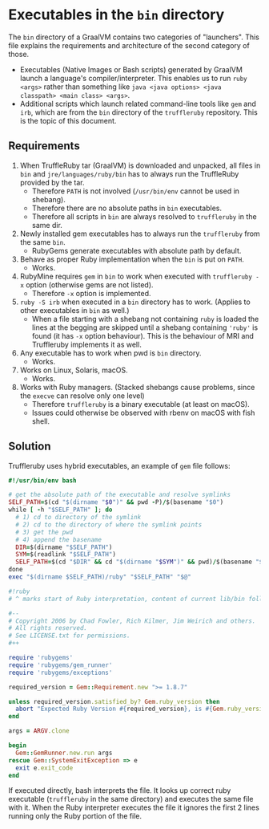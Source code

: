 # Executables in the `bin` directory 

The `bin` directory of a GraalVM contains two categories of "launchers".
This file explains the requirements and architecture of the second category of those.

* Executables (Native Images or Bash scripts) generated by GraalVM launch a language's compiler/interpreter. This enables us to run `ruby
  <args>` rather than something like `java <java options> <java classpath> <main class> <args>`.
* Additional scripts which launch related command-line tools like `gem` and `irb`,
  which are from the `bin` directory of the `truffleruby` repository. This is the topic of this document.

## Requirements

1.  When TruffleRuby tar (GraalVM) is downloaded and unpacked, all files in `bin` and 
    `jre/languages/ruby/bin` has to always run the TruffleRuby provided by the tar. 
    -   Therefore `PATH` is not involved (`/usr/bin/env` cannot be used in shebang).
    -   Therefore there are no absolute paths in `bin` executables.
    -   Therefore all scripts in `bin` are always resolved to `truffleruby` in the same dir.
2.  Newly installed gem executables has to always run the `truffleruby` from the same `bin`. 
    -   RubyGems generate executables with absolute path by default.
3.  Behave as proper Ruby implementation when the `bin` is put on `PATH`.
    -   Works.
4.  RubyMine requires `gem` in `bin` to work when executed with `truffleruby -x` option 
    (otherwise gems are not listed).
    -   Therefore `-x` option is implemented.
5.  `ruby -S irb` when executed in a `bin` directory has to work. (Applies to other 
    executables in `bin` as well.)
    -   When a file starting with a shebang not containing `ruby` is loaded the lines at 
        the begging are skipped until a shebang containing `'ruby'` is found (it has `-x` 
        option behaviour). This is the behaviour of MRI and Truffleruby implements it as well.
6.  Any executable has to work when pwd is `bin` directory.
    -   Works.
7.  Works on Linux, Solaris, macOS.
    -   Works.
8.  Works with Ruby managers. (Stacked shebangs cause problems, since the `execve` can 
    resolve only one level)
    -   Therefore `truffleruby` is a binary executable (at least on macOS).
    -   Issues could otherwise be observed with rbenv on macOS with fish shell.

## Solution

Truffleruby uses hybrid executables, an example of `gem` file follows:

```ruby
#!/usr/bin/env bash

# get the absolute path of the executable and resolve symlinks
SELF_PATH=$(cd "$(dirname "$0")" && pwd -P)/$(basename "$0")
while [ -h "$SELF_PATH" ]; do
  # 1) cd to directory of the symlink
  # 2) cd to the directory of where the symlink points
  # 3) get the pwd
  # 4) append the basename
  DIR=$(dirname "$SELF_PATH")
  SYM=$(readlink "$SELF_PATH")
  SELF_PATH=$(cd "$DIR" && cd "$(dirname "$SYM")" && pwd)/$(basename "$SYM")
done
exec "$(dirname $SELF_PATH)/ruby" "$SELF_PATH" "$@"

#!ruby
# ^ marks start of Ruby interpretation, content of current lib/bin follows   

#--
# Copyright 2006 by Chad Fowler, Rich Kilmer, Jim Weirich and others.
# All rights reserved.
# See LICENSE.txt for permissions.
#++

require 'rubygems'
require 'rubygems/gem_runner'
require 'rubygems/exceptions'

required_version = Gem::Requirement.new ">= 1.8.7"

unless required_version.satisfied_by? Gem.ruby_version then
  abort "Expected Ruby Version #{required_version}, is #{Gem.ruby_version}"
end

args = ARGV.clone

begin
  Gem::GemRunner.new.run args
rescue Gem::SystemExitException => e
  exit e.exit_code
end
```

If executed directly, bash interprets the file. It looks up correct ruby
executable  (`truffleruby` in the same directory) and executes the same file
with it. When the Ruby interpreter executes the file it ignores the first 2 lines
running only the Ruby portion of the file.
